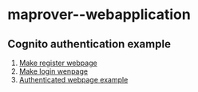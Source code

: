 # maprover--webapplication

## Cognito authentication example

1. [Make register webpage](https://www.youtube.com/watch?v=pDMkL2cObC0)
2. [Make login wenpage](https://www.youtube.com/channel/UCubvyvZCaLOncyGVN-pQYCg/videos)
3. [Authenticated webpage example](https://www.youtube.com/watch?v=w5ekO6JIw4c)
